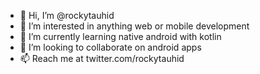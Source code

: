 - 👋 Hi, I’m @rockytauhid
- 👀 I’m interested in anything web or mobile development
- 🌱 I’m currently learning native android with kotlin
- 💞️ I’m looking to collaborate on android apps
- 📫 Reach me at twitter.com/rockytauhid

<!---
rockytauhid/rockytauhid is a ✨ special ✨ repository because its `README.md` (this file) appears on your GitHub profile.
You can click the Preview link to take a look at your changes.
--->
